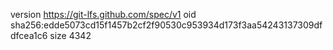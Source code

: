 version https://git-lfs.github.com/spec/v1
oid sha256:edde5073cd15f1457b2cf2f90530c953934d173f3aa54243137309dfdfcea1c6
size 4342
